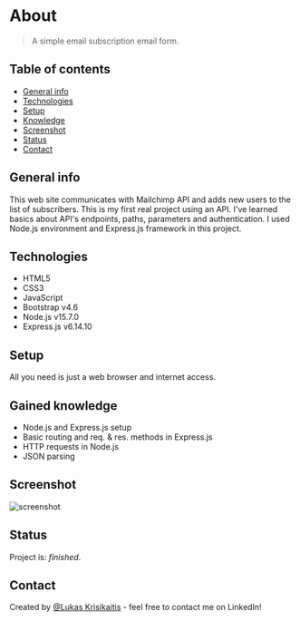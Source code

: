 # About

> A simple email subscription email form.

## Table of contents
* [General info](#general-info)
* [Technologies](#technologies)
* [Setup](#setup)
* [Knowledge](#knowledge)
* [Screenshot](#screenshot)
* [Status](#status)
* [Contact](#contact)

## General info
This web site communicates with Mailchimp API and adds new users to the list of subscribers. This is my first real project using an API. I've learned basics about API's endpoints, paths, parameters and authentication. I used Node.js environment and Express.js framework in this project.

## Technologies
* HTML5
* CSS3
* JavaScript
* Bootstrap v4.6
* Node.js v15.7.0
* Express.js v6.14.10

## Setup
All you need is just a web browser and internet access.

## Gained knowledge
* Node.js and Express.js setup
* Basic routing and req. & res. methods in Express.js
* HTTP requests in Node.js
* JSON parsing

## Screenshot
![screenshot](https://user-images.githubusercontent.com/23439837/107152855-facf2600-6972-11eb-8b15-32545937024f.jpg)

## Status
Project is: _finished_.

## Contact
Created by [@Lukas Krisikaitis](https://www.linkedin.com/in/lukas-krisikaitis-44597a1b0/) - feel free to contact me on LinkedIn!
